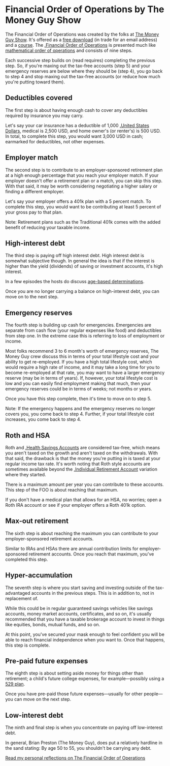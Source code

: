 # Financial Order of Operations by The Money Guy Show

The Financial Order of Operations was created by the folks at [The Money Guy Show](https://moneyguy.com). It's offered as a [free download](https://resources.moneyguy.com/financial-order-of-operations?_ga=2.231983383.984704038.1660738532-1230379983.1660738532) (in trade for an email address) and a [course](https://learn.moneyguy.com/financial-order-of-operations-course). The [.Financial Order of Operations](FOO) is presented much like [mathematical order of operations](https://en.wikipedia.org/wiki/Order_of_operations) and consists of nine steps.

Each successive step builds on (read requires) completing the previous step. So, if you're maxing out the tax-free accounts (step 5) and your emergency reserves are below where they should be (step 4), you go back to step 4 and stop maxing out the tax-free accounts (or reduce how much you're putting toward them).

## Deductibles covered

The first step is about having enough cash to cover any deductibles required by insurance you may carry.

Let's say your car insurance has a deductible of 1,000 [.United States Dollars](USD), medical is 2,500 USD, and home owner's (or renter's) is 500 USD. In total, to complete this step, you would want 3,000 USD in cash; earmarked for deductibles, not other expenses.

## Employer match

The second step is to contribute to an employer-sponsored retirement plan at a high enough percentage that you reach your employer match. If your employer doesn't offer a retirement plan or a match, you can skip this step. With that said, it may be worth considering negotiating a higher salary or finding a different employer.

Let's say your employer offers a 401k plan with a 5 percent match. To complete this step, you would want to be contributing at least 5 percent of your gross pay to that plan.

Note: Retirement plans such as the Traditional 401k comes with the added benefit of reducing your taxable income.

## High-interest debt

The third step is paying off high interest debt. High interest debt is somewhat subjective though. In general the idea is that if the interest is higher than the yield (dividends) of saving or investment accounts, it's high interest.

In a few episodes the hosts do discuss [age-based determinations](https://knowledge.moneyguy.com/knowledge/should-i-pay-off-my-debt-before-saving-for-retirement).

Once you are no longer carrying a balance on high-interest debt, you can move on to the next step.

## Emergency reserves

The fourth step is building up cash for emergencies. Emergencies are separate from cash flow (your regular expenses like food) and deductibles from step one. In the extreme case this is referring to loss of employment or income.

Most folks recommend 3 to 6 month's worth of emergency reserves, The Money Guy crew discuss this in terms of your total lifestyle cost and your ability to get re-employed. If you have a high total lifestyle cost, which would require a high rate of income, and it may take a long time for you to become re-employed at that rate, you may want to have a larger emergency reserve (may be in terms of years). If, however, your total lifestyle cost is low and you can easily find employment making that much, then your emergency reserves could be in terms of weeks; not months or years.

Once you have this step complete, then it's time to move on to step 5. 

Note: If the emergency happens and the emergency reserves no longer covers you, you come back to step 4. Further, if your total lifestyle cost increases, you come back to step 4. 

## Roth and HSA

Roth and [.Health Savings Accounts](HSAs) are considered tax-free, which means you aren't taxed on the growth and aren't taxed on the withdrawals. With that said, the drawback is that the money you're putting in is taxed at your regular income tax rate. It's worth noting that Roth style accounts are sometimes available beyond the [.Individual Retirement Account](IRA) variation where they started.

There is a maximum amount per year you can contribute to these accounts. This step of the FOO is about reaching that maximum.

If you don't have a medical plan that allows for an HSA, no worries; open a Roth IRA account or see if your employer offers a Roth 401k option.

## Max-out retirement

The sixth step is about reaching the maximum you can contribute to your employer-sponsored retirement accounts.

Similar to IRAs and HSAs there are annual contribution limits for employer-sponsored retirement accounts. Once you reach that maximum, you've completed this step.

## Hyper-accumulation

The seventh step is where you start saving and investing outside of the tax-advantaged accounts in the previous steps. This is in addition to, not in replacement of.

While this could be in regular guaranteed savings vehicles like savings accounts, money market accounts, certificates, and so on, it's usually recommended that you have a taxable brokerage account to invest in things like equities, bonds, mutual funds, and so on.

At this point, you've secured your mask enough to feel confident you will be able to reach financial independence when you want to. Once that happens, this step is complete.

## Pre-paid future expenses

The eighth step is about setting aside money for things other than retirement; a child's future college expenses, for example—possibly using a [529 plan](https://www.fidelity.com/529-plans/what-is-a-529-plan). 

Once you have pre-paid those future expenses—usually for other people—you can move on the next step.

## Low-interest debt

The ninth and final step is when you concentrate on paying off low-interest debt.

In general, Brian Preston (The Money Guy), does put a relatively hardline in the sand stating: By age 50 to 55, you shouldn't be carrying any debt.

[Read my personal reflections on The Financial Order of Operations](/examinations/money-guy-foo/reflection/)

